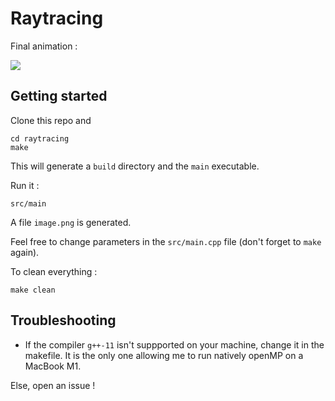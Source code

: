 # Raytracing

Final animation :

![](anim.gif)


## Getting started
Clone this repo and

```
cd raytracing
make
```

This will generate a `build` directory and the `main` executable.

Run it :
```
src/main
```

A file `image.png` is generated. 

Feel free to change parameters in the `src/main.cpp` file (don't forget to `make` again).

To clean everything : 
```
make clean
```

## Troubleshooting
- If the compiler `g++-11` isn't suppported on your machine, change it in the makefile. It is the only one allowing me to run natively openMP on a MacBook M1. 

Else, open an issue !